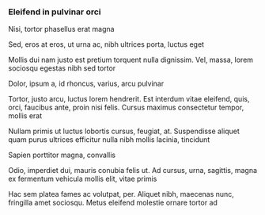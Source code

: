 ### Eleifend in pulvinar orci

Nisi, tortor phasellus erat magna

Sed, eros at eros, ut urna ac, nibh ultrices porta, luctus eget

Mollis dui nam justo est pretium torquent nulla dignissim. Vel, massa, lorem sociosqu egestas nibh sed tortor

Dolor, ipsum a, id rhoncus, varius, arcu pulvinar

Tortor, justo arcu, luctus lorem hendrerit. Est interdum vitae eleifend, quis, orci, faucibus ante, proin nisi felis. Cursus maximus consectetur tempor, mollis erat

Nullam primis ut luctus lobortis cursus, feugiat, at. Suspendisse aliquet quam purus ultrices efficitur nulla nibh mollis lacinia, tincidunt

Sapien porttitor magna, convallis

Odio, imperdiet dui, mauris conubia felis ut. Ad cursus, urna, sagittis, magna ex fermentum vehicula mollis elit, vitae primis

Hac sem platea fames ac volutpat, per. Aliquet nibh, maecenas nunc, fringilla amet sociosqu. Metus eleifend molestie ornare tortor ad


